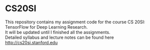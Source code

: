 # CS20SI
This repository contains my assignment code for the course CS 20SI: TensorFlow for Deep Learning Research. <br>
It will be updated until I finished all the assignments. <br>
Detailed syllabus and lecture notes can be found here http://cs20si.stanford.edu